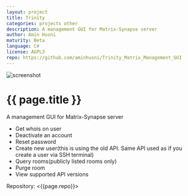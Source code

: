 ```yaml
---
layout: project
title: Trinity
categories: projects other
description: A management GUI for Matrix-Synapse server
author: Amin Husni
maturity: Beta
language: C#
license: AGPL3
repo: https://github.com/aminhusni/Trinity_Matrix_Management_GUI
---
```


![screenshot](/docs/projects/images/trinity.png "{{ page.title }}")

# {{ page.title }}
A management GUI for Matrix-Synapse server

* Get whois on user
* Deactivate an account
* Reset password
* Create new user(this is using the old API. Same API used as if you create a user via SSH terminal)
* Query rooms(publicly listed rooms only)
* Purge room
* View supported API versions

Repository: <{{page.repo}}>
